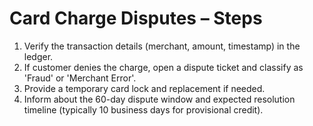 # Card Charge Disputes – Steps
1. Verify the transaction details (merchant, amount, timestamp) in the ledger.
2. If customer denies the charge, open a dispute ticket and classify as 'Fraud' or 'Merchant Error'.
3. Provide a temporary card lock and replacement if needed.
4. Inform about the 60-day dispute window and expected resolution timeline (typically 10 business days for provisional credit).

